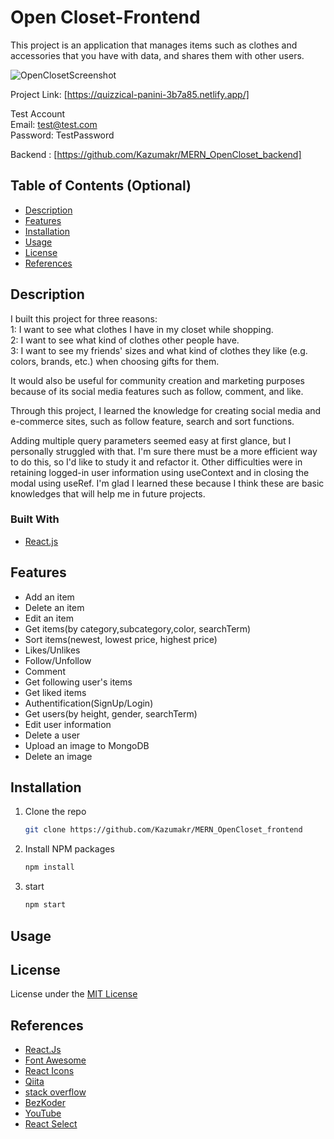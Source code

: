 # Open Closet-Frontend

This project is an application that manages items such as clothes and accessories that you have with data, and shares them with other users.

![OpenClosetScreenshot](https://user-images.githubusercontent.com/67501734/158911606-16f954a2-cffa-4e6a-96be-d9cc9b0b7b2a.png)

Project Link: [https://quizzical-panini-3b7a85.netlify.app/]

Test Account  
Email: test@test.com  
Password: TestPassword

Backend : [https://github.com/Kazumakr/MERN_OpenCloset_backend]

## Table of Contents (Optional)

- [Description](#description)
- [Features](#features)
- [Installation](#installation)
- [Usage](#usage)
- [License](#license)
- [References](#references)

## Description

I built this project for three reasons:  
1: I want to see what clothes I have in my closet while shopping.  
2: I want to see what kind of clothes other people have.  
3: I want to see my friends' sizes and what kind of clothes they like (e.g. colors, brands, etc.) when choosing gifts for them.

It would also be useful for community creation and marketing purposes because of its social media features such as follow, comment, and like.

Through this project, I learned the knowledge for creating social media and e-commerce sites, such as follow feature, search and sort functions.

Adding multiple query parameters seemed easy at first glance, but I personally struggled with that. I'm sure there must be a more efficient way to do this, so I'd like to study it and refactor it.
Other difficulties were in retaining logged-in user information using useContext and in closing the modal using useRef.
I'm glad I learned these because I think these are basic knowledges that will help me in future projects.

### Built With

- [React.js](https://reactjs.org/)

## Features

- Add an item
- Delete an item
- Edit an item
- Get items(by category,subcategory,color, searchTerm)
- Sort items(newest, lowest price, highest price)
- Likes/Unlikes
- Follow/Unfollow
- Comment
- Get following user's items
- Get liked items
- Authentification(SignUp/Login)
- Get users(by height, gender, searchTerm)
- Edit user information
- Delete a user
- Upload an image to MongoDB
- Delete an image

## Installation

1. Clone the repo
   ```sh
   git clone https://github.com/Kazumakr/MERN_OpenCloset_frontend
   ```
2. Install NPM packages
   ```sh
   npm install
   ```
3. start
   ```sh
   npm start
   ```

## Usage

## License

License under the [MIT License](LICENSE)

## References

- [React.Js](https://reactjs.org/)
- [Font Awesome](https://fontawesome.com)
- [React Icons](https://react-icons.github.io/react-icons/search)
- [Qiita](https://qiita.com)
- [stack overflow](https://stackoverflow.com)
- [BezKoder](https://www.bezkoder.com)
- [YouTube](https://www.youtube.com)
- [React Select](https://react-select.com)
